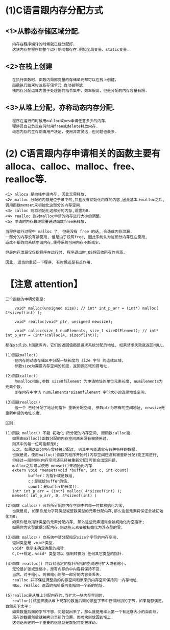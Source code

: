 # (1)C语言跟内存分配方式

## <1>从静态存储区域分配.
       内存在程序编译的时候就已经分配好，
       这块内存在程序的整个运行期间都存在.例如全局变量、static变量.
       
## <2>在栈上创建
       在执行函数时，函数内局部变量的存储单元都可以在栈上创建，
       函数执行结束时这些存储单元 自动被释放.
       栈内存分配运算内置于处理器的指令集中，效率很高，但是分配的内存容量有限.

## <3>从堆上分配，亦称动态内存分配.
       程序在运行的时候用malloc或new申请任意多少的内存，
       程序员自己负责在何时用free或delete释放内存.
       动态内存的生存期由用户决定，使用非常灵活，但问题也最多.


# (2) C语言跟内存申请相关的函数主要有 alloca、calloc、malloc、free、realloc等.
    <1> alloca 是向栈申请内存, 因此无需释放.
    <2> malloc 分配的内存是位于堆中的,并且没有初始化内存的内容,因此基本上malloc之后,调用函数memset来初始化这部分的内存空间.
    <3> calloc 则将初始化这部分的内存,设置为0.
    <4> realloc 则对malloc申请的内存进行大小的调整.
    <5> 申请的内存最终需要通过函数free来释放.
    
    当程序运行过程中 malloc 了, 但是没有 free 的话, 会造成内存泄漏.
    一部分的内存没有被使用, 但是由于没有free, 因此系统认为这部分内存还在使用,
    造成不断的向系统申请内存,使得系统可用内存不断减少。
    
    但是内存泄漏仅仅指程序在运行时, 程序退出时,OS将回收所有的资源.
    
    因此, 适当的重起一下程序, 有时候还是有点作用.

# 【注意 attention】
    三个函数的申明分别是:
    
        void* malloc(unsigned size); // int* int_p_arr = (int*) malloc( 4*sizeof(int) );
        
        void* realloc(void* ptr, unsigned newsize);  
        
        void* calloc(size_t numElements, size_t sizeOfElement); // int* int_p_arr = (int*)calloc(4, sizeof(int));
        
    都在stdlib.h函数库内，它们的返回值都是请求系统分配的地址, 如果请求失败就返回NULL.
    
    (1)函数malloc()
        在内存的动态存储区中分配一块长度为 size 字节 的连续区域，
        参数size为需要内存空间的长度，返回该区域的首地址.
        
    (2)函数calloc()
        与malloc相似,参数 sizeOfElement 为申请地址的单位元素长度, numElements为元素个数，
        即在内存中申请 numElements*sizeOfElement 字节大小的连续地址空间.
    
    (3)函数realloc()
        给一个 已经分配了地址的指针 重新分配空间, 参数ptr为原有的空间地址, newsize是重新申请的地址长度.
        
    区别:
    
    (1)函数 malloc() 不能 初始化 所分配的内存空间, 而函数calloc能.
       如果由malloc()函数分配的内存空间原来没有被使用过，
       则其中的每一位可能都是0; 
       反之, 如果这部分内存曾经被分配过, 则其中可能遗留有各种各样的数据.
       也就是说，使用malloc()函数的程序开始时(内存空间还没有被重新分配)能正常进行,
       但经过一段时间(内存空间还已经被重新分配)可能会出现问题.
       malloc之后可以使用 memset()来初始化内存
       extern void *memset(void *buffer, int c, int count)
              buffer：为指针或是数组,
              c：是赋给buffer的值,
              count：是buffer的长度().
       int* int_p_arr = (int*) malloc( 4*sizeof(int) );
       memset( int_p_arr, 0, 4*sizeof(int) )
       
    (2)函数 calloc() 会将所分配的内存空间中的每一位都初始化为零,
       也就是说, 如果你是为字符类型或整数类型的元素分配内存,那么这些元素将保证会被初始化为0;
       如果你是为指针类型的元素分配内存, 那么这些元素通常会被初始化为空指针;
       如果你为实型数据分配内存,则这些元素会被初始化为浮点型的零.
       
    (3)函数 malloc() 向系统申请分配指定size个字节的内存空间.
       返回类型是 void*类型.
       void* 表示未确定类型的指针.
       C,C++规定，void* 类型可以 强制转换为 任何其它类型的指针.
       
    (4)函数 realloc() 可以对给定的指针所指的空间进行扩大或者缩小，
       无论是扩张或是缩小，原有内存的中内容将保持不变.
       当然，对于缩小，则被缩小的那一部分的内容会丢失.
       realloc 并不保证调整后的内存空间和原来的内存空间保持同一内存地址.
       相反，realloc 返回的指针很可能指向一个新的地址.
       
    (5)realloc是从堆上分配内存的.当扩大一块内存空间时，
       realloc()试图直接从堆上现存的数据后面的那些字节中获得附加的字节，如果能够满足，自然天下太平；
       如果数据后面的字节不够，问题就出来了，那么就使用堆上第一个有足够大小的自由块，
       现存的数据然后就被拷贝至新的位置，而老块则放回到堆上.
       这句话传递的一个重要的信息就是数据可能被移动.
       
       
